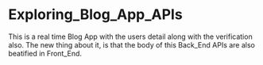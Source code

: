 # Exploring_Blog_App_APIs
This is a real time Blog App with the users detail along with the verification also. The new thing about it, is that the body of this Back_End APIs are also beatified in Front_End.
